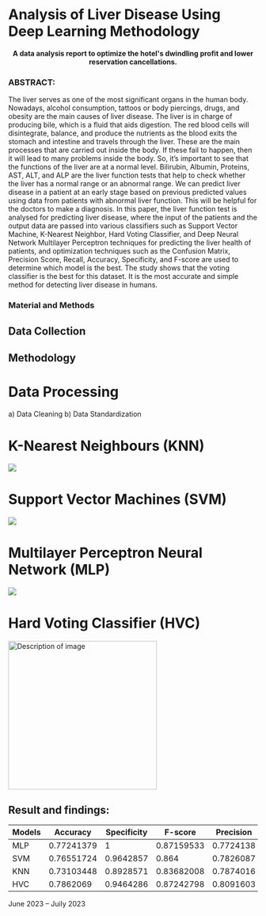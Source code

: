 # Analysis of Liver Disease Using Deep Learning Methodology
<p align="center">
     <b>A data analysis report to optimize the hotel's dwindling profit and lower reservation cancellations.</b>
</p>

### ABSTRACT:  
The liver serves as one of the most significant organs in the human body. Nowadays, alcohol consumption, tattoos or body piercings, drugs, and obesity are the main causes of liver disease. The liver is in charge of producing bile, which is a fluid that aids digestion. The red blood cells will disintegrate, balance, and produce the nutrients as the blood exits the stomach and intestine and travels through the liver. These are the main processes that are carried out inside the body. If these fail to happen, then it will lead to many problems inside the body. So, it’s important to see that the functions of the liver are at a normal level. Bilirubin, Albumin, Proteins, AST, ALT, and ALP are the liver function tests that help to check whether the liver has a normal range or an abnormal range. We can predict liver disease in a patient at an early stage based on previous predicted values using data from patients with abnormal liver function. This will be helpful for the doctors to make a diagnosis. In this paper, the liver function test is analysed for predicting liver disease, where the input of the patients and the output data are passed into various classifiers such as Support Vector Machine, K-Nearest Neighbor, Hard Voting Classifier, and Deep Neural Network Multilayer Perceptron techniques for predicting the liver health of patients, and optimization techniques such as the Confusion Matrix, Precision Score, Recall, Accuracy, Specificity, and F-score are used to determine which model is the best. The study shows that the voting classifier is the best for this dataset. It is the most accurate and simple method for detecting liver disease in humans.


### Material and Methods
## Data Collection
## Methodology
# Data Processing
<p>
a)	Data Cleaning
b)	Data Standardization
</p>

# K-Nearest Neighbours (KNN)
<img src="https://github.com/user-attachments/assets/3867c81d-87cf-4cce-8fe4-fa41addc797c">

# Support Vector Machines (SVM) 
<img src="https://github.com/user-attachments/assets/9dbb623f-a502-4fb2-809a-5407e5e22fcc">

# Multilayer Perceptron Neural Network (MLP)
<img src="https://github.com/user-attachments/assets/3b3187c6-da62-4101-aca9-fb2ad2e0b4b0">

# Hard Voting Classifier (HVC)
<img src="https://github.com/user-attachments/assets/a028695b-75ed-4619-8ef9-1016bf357eb7" width="300" alt="Description of image">




## Result and findings:

 <table>
    <thead>
        <tr>
            <th>Models</th>
            <th>Accuracy</th>
            <th>Specificity</th>
            <th>F-score</th>
            <th>Precision</th>
            <th>Recall</th>
        </tr>
    </thead>
    <tbody>
        <tr>
            <td>MLP</td>
            <td>0.77241379</td>
            <td>1</td>
            <td>0.87159533</td>
            <td>0.7724138</td>
            <td>1</td>
        </tr>
        <tr>
            <td>SVM</td>
            <td>0.76551724</td>
            <td>0.9642857</td>
            <td>0.864</td>
            <td>0.7826087</td>
            <td>0.964286</td>
        </tr>
        <tr>
            <td>KNN</td>
            <td>0.73103448</td>
            <td>0.8928571</td>
            <td>0.83682008</td>
            <td>0.7874016</td>
            <td>0.892857</td>
        </tr>
        <tr>
            <td>HVC</td>
            <td>0.7862069</td>
            <td>0.9464286</td>
            <td>0.87242798</td>
            <td>0.8091603</td>
            <td>0.946429</td>
        </tr>
    </tbody>
</table>

  
<p>June 2023 – Juily 2023<p/>






















    
 
